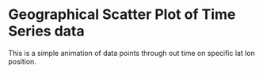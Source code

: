 # Geographical Scatter Plot of Time Series data
This is a simple animation of data points through out time on specific lat lon position.
